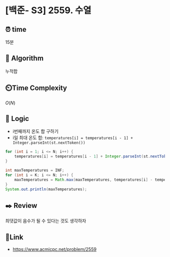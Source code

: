 # [백준- S3] 2559. 수열
 
## ⏰  **time**
15분

## :pushpin: **Algorithm**
누적합

## ⏲️**Time Complexity**
$O(N)$

## :round_pushpin: **Logic**
- i번째까지 온도 합 구하기
- i일 최대 온도 합: `temperatures[i] = temperatures[i - 1] + Integer.parseInt(st.nextToken())`
```java
for (int i = 1; i <= N; i++) {
    temperatures[i] = temperatures[i - 1] + Integer.parseInt(st.nextToken());
}

int maxTemperatures = INF;
for (int i = K; i <= N; i++) {
    maxTemperatures = Math.max(maxTemperatures, temperatures[i] - temperatures[i - K]);
}
System.out.println(maxTemperatures);
```

## :black_nib: **Review**
최댓값이 음수가 될 수 있다는 것도 생각하자

## 📡**Link**
- https://www.acmicpc.net/problem/2559

